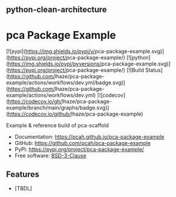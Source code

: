 ## python-clean-architecture

# pca Package Example


[![pypi](<https://img.shields.io/pypi/v/>pca-package-example.svg)](<https://pypi.org/project/>pca-package-example/)
[![python](<https://img.shields.io/pypi/pyversions/>pca-package-example.svg)](<https://pypi.org/project/>pca-package-example/)
[![Build Status](<https://github.com/>lhaze/pca-package-example/actions/workflows/dev.yml/badge.svg)](<https://github.com/>lhaze/pca-package-example/actions/workflows/dev.yml)
[![codecov](<https://codecov.io/gh/>lhaze/pca-package-example/branch/main/graphs/badge.svg)](<https://codecov.io/github/>lhaze/pca-package-example)



Example & reference build of pca-scaffold



* Documentation: <https://pcah.github.io/pca-package-example>
* GitHub: <https://github.com/pcah/pca-package-example>
* PyPI: <https://pypi.org/project/pca-package-example/>
* Free software: [BSD-3-Clause](./LICENSE)


## Features

* [TBDL]
